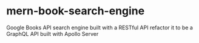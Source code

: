 # mern-book-search-engine
Google Books API search engine built with a RESTful API refactor it to be a GraphQL API built with Apollo Server
